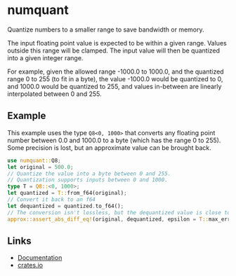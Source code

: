 # numquant

Quantize numbers to a smaller range to save bandwidth or memory.

The input floating point value is expected to be within a given range. Values outside this range will be clamped. The input value will then be quantized into a given integer range.

For example, given the allowed range -1000.0 to 1000.0, and the quantized range 0 to 255 (to fit in a byte), the value -1000.0 would be quantized to 0, and 1000.0 would be quantized to 255, and values in-between are linearly interpolated between 0 and 255.

## Example

This example uses the type `Q8<0, 1000>` that converts any floating point number between 0.0 and 1000.0 to a byte (which has the range 0 to 255). Some precision is lost, but an approximate value can be brought back.

```rust
use numquant::Q8;
let original = 500.0;
// Quantize the value into a byte between 0 and 255.
// Quantization supports inputs between 0 and 1000.
type T = Q8::<0, 1000>;
let quantized = T::from_f64(original);
// Convert it back to an f64
let dequantized = quantized.to_f64();
// The conversion isn't lossless, but the dequantized value is close to the original:
approx::assert_abs_diff_eq!(original, dequantized, epsilon = T::max_error());
```

## Links

  * [Documentation](https://docs.rs/numquant)
  * [crates.io](https://crates.io/crates/numquant)
